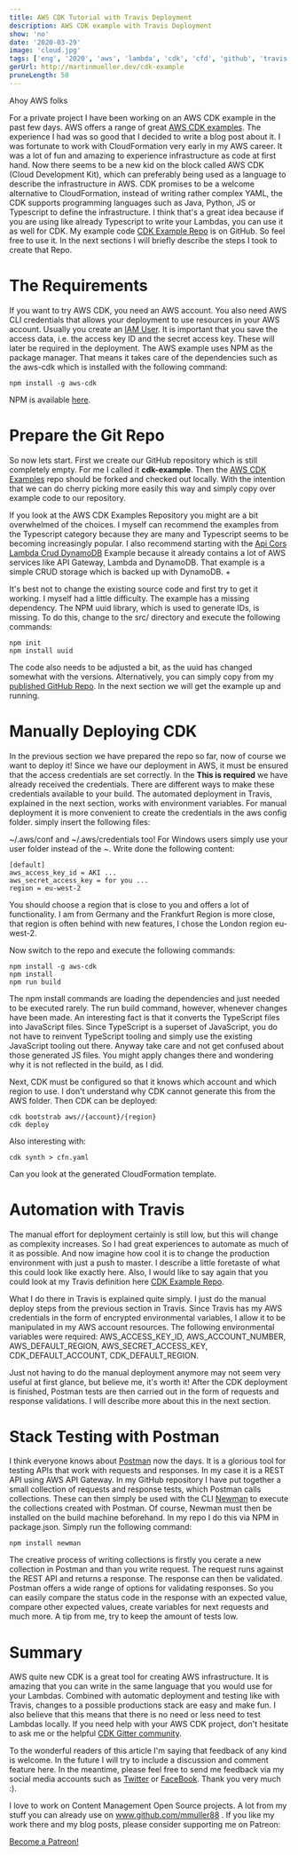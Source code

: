 ```yaml
---
title: AWS CDK Tutorial with Travis Deployment
description: AWS CDK example with Travis Deployment
show: 'no'
date: '2020-03-29'
image: 'cloud.jpg'
tags: ['eng', '2020', 'aws', 'lambda', 'cdk', 'cfd', 'github', 'travis']
gerUrl: http://martinmueller.dev/cdk-example
pruneLength: 50
---
```


Ahoy AWS folks

For a private project I have been working on an AWS CDK example in the past few days. AWS offers a range of great [AWS CDK examples](https://github.com/aws-samples/aws-cdk-examples). The experience I had was so good that I decided to write a blog post about it. I was fortunate to work with CloudFormation very early in my AWS career. It was a lot of fun and amazing to experience infrastructure as code at first hand. Now there seems to be a new kid on the block called AWS CDK (Cloud Development Kit), which can preferably being used as a language to describe the infrastructure in AWS. CDK promises to be a welcome alternative to CloudFormation, instead of writing rather complex YAML, the CDK supports programming languages ​​such as Java, Python, JS or Typescript to define the infrastructure. I think that's a great idea because if you are using like already Typescript to write your Lambdas, you can use it as well for CDK.
My example code [CDK Example Repo](https://github.com/mmuller88/cdk-example) is on GitHub. So feel free to use it. In the next sections I will briefly describe the steps I took to create that Repo.

# The Requirements
If you want to try AWS CDK, you need an AWS account. You also need AWS CLI credentials that allows your deployment to use resources in your AWS account. Usually you create an [IAM User](https://docs.aws.amazon.com/de_de/IAM/latest/UserGuide/id_users_create.html#id_users_create_cliwpsapi). It is important that you save the access data, i.e. the access key ID and the secret access key. These will later be required in the deployment.
The AWS example uses NPM as the package manager. That means it takes care of the dependencies such as the aws-cdk which is installed with the following command:

```
npm install -g aws-cdk
```

NPM is available [here](https://nodejs.org/en/download/).

# Prepare the Git Repo
So now lets start. First we create our GitHub repository which is still completely empty. For me I called it **cdk-example**. Then the [AWS CDK Examples](https://github.com/aws-samples/aws-cdk-examples) repo should be forked and checked out locally. With the intention that we can do cherry picking more easily this way and simply copy over example code to our repository.

If you look at the AWS CDK Examples Repository you might are a bit overwhelmed of the choices. I myself can recommend the examples from the Typescript category because they are many and Typescript seems to be becoming increasingly popular. I also recommend starting with the [Api Cors Lambda Crud DynamoDB](https://github.com/aws-samples/aws-cdk-examples/tree/master/typescript/api-cors-lambda-crud-dynamodb) Example because it already contains a lot of AWS services like API Gateway, Lambda and DynamoDB. That example is a simple CRUD storage which is backed up with DynamoDB. +

It's best not to change the existing source code and first try to get it working. I myself had a little difficulty. The example has a missing dependency. The NPM uuid library, which is used to generate IDs, is missing. To do this, change to the src/ directory and execute the following commands:

```
npm init
npm install uuid
```

The code also needs to be adjusted a bit, as the uuid has changed somewhat with the versions. Alternatively, you can simply copy from my [published GitHub Repo](https://github.com/mmuller88/cdk-example). In the next section we will get the example up and running.

# Manually Deploying CDK
In the previous section we have prepared the repo so far, now of course we want to deploy it! Since we have our deployment in AWS, it must be ensured that the access credentials are set correctly. In the **This is required** we have already received the credentials. There are different ways to make these credentials available to your build. The automated deployment in Travis, explained in the next section, works with environment variables. For manual deployment it is more convenient to create the credentials in the aws config folder. simply insert the following files:

~/.aws/conf and ~/.aws/credentials too! For Windows users simply use your user folder instead of the ~. Write done the following content:

```
[default]
aws_access_key_id = AKI ...
aws_secret_access_key = for you ...
region = eu-west-2
```

You should choose a region that is close to you and offers a lot of functionality. I am from Germany and the Frankfurt Region is more close, that region is often behind with new features, I chose the London region eu-west-2.

Now switch to the repo and execute the following commands:

```
npm install -g aws-cdk
npm install
npm run build
```

The npm install commands are loading the dependencies and just needed to be executed rarely. The run build command, however, whenever changes have been made. An interesting fact is that it converts the TypeScript files into JavaScript files. Since TypeScript is a superset of JavaScript, you do not have to reinvent TypeScript tooling and simply use the existing JavaScript tooling out there. Anyway take care and not get confused about those generated JS files. You might apply changes there and wondering why it is not reflected in the build, as I did.

Next, CDK must be configured so that it knows which account and which region to use. I don't understand why CDK cannot generate this from the AWS folder. Then CDK can be deployed:

```
cdk bootstrab aws//{account}/{region}
cdk deploy
```

Also interesting with:

```
cdk synth > cfn.yaml
```

Can you look at the generated CloudFormation template.

# Automation with Travis
The manual effort for deployment certainly is still low, but this will change as complexity increases. So I had great experiences to automate as much of it as possible. And now imagine how cool it is to change the production environment with just a push to master. I describe a little foretaste of what this could look like exactly here. Also, I would like to say again that you could look at my Travis definition here [CDK Example Repo](https://github.com/mmuller88/cdk-example/blob/master/.travis.yml).

What I do there in Travis is explained quite simply. I just do the manual deploy steps from the previous section in Travis. Since Travis has my AWS credentials in the form of encrypted environmental variables, I allow it to be manipulated in my AWS account resources. The following environmental variables were required: AWS\_ACCESS\_KEY\_ID, AWS\_ACCOUNT\_NUMBER, AWS\_DEFAULT\_REGION, AWS\_SECRET\_ACCESS\_KEY, CDK\_DEFAULT\_ACCOUNT, CDK\_DEFAULT\_REGION.

Just not having to do the manual deployment anymore may not seem very useful at first glance, but believe me, it's worth it! After the CDK deployment is finished, Postman tests are then carried out in the form of requests and response validations. I will describe more about this in the next section.

# Stack Testing with Postman
I think everyone knows about [Postman](https://www.postman.com/automated-testing) now the days. It is a glorious tool for testing APIs that work with requests and responses. In my case it is a REST API using AWS API Gateway. In my GitHub repository I have put together a small collection of requests and response tests, which Postman calls collections. These can then simply be used with the CLI [Newman](https://github.com/postmanlabs/newman) to execute the collections created with Postman. Of course, Newman must then be installed on the build machine beforehand. In my repo I do this via NPM in package.json. Simply run the following command:

```
npm install newman
```

The creative process of writing collections is firstly you cerate a new collection in Postman and than you write request. The request runs against the REST API and returns a response. The response can then be validated. Postman offers a wide range of options for validating responses. So you can easily compare the status code in the response with an expected value, compare other expected values, create variables for next requests and much more. A tip from me, try to keep the amount of tests low.

# Summary
AWS quite new CDK is a great tool for creating AWS infrastructure. It is amazing that you can write in the same language that you would use for your Lambdas. Combined with automatic deployment and testing like with Travis, changes to a possible productions stack are easy and make fun. I also believe that this means that there is no need or less need to test Lambdas locally. If you need help with your AWS CDK project, don't hesitate to ask me or the helpful [CDK Gitter community](https://gitter.im/awslabs/aws-cdk).

To the wonderful readers of this article I'm saying that feedback of any kind is welcome. In the future I will try to include a discussion and comment feature here. In the meantime, please feel free to send me feedback via my social media accounts such as [Twitter](https://twitter.com/MartinMueller_) or [FaceBook](https://www.facebook.com/martin.muller.10485). Thank you very much :).

I love to work on Content Management Open Source projects. A lot from my stuff you can already use on www.github.com/mmuller88 . If you like my work there and my blog posts, please consider supporting me on Patreon:

<a href="https://www.patreon.com/bePatron?u=29010217" data-patreon-widget-type="become-patron-button">Become a Patreon!</a><script async src="https://c6.patreon.com/becomePatronButton.bundle.js"></script>